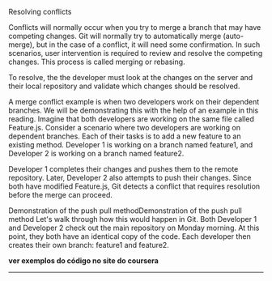 
Resolving conflicts

Conflicts will normally occur when you try to merge a branch that may have competing changes. Git will normally try to automatically merge (auto-merge), but in the case of a conflict, it will need some confirmation.  In such scenarios, user intervention is required to review and resolve the competing changes. This process is called merging or rebasing. 

To resolve, the the developer must look at the changes on the server and their local repository and validate which changes should be resolved.

A merge conflict example is when two developers work on their dependent branches. We will be demonstrating this with the help of an example in this reading. Imagine that both developers are working on the same file called Feature.js. Consider a scenario where two developers are working on dependent branches. Each of their tasks is to add a new feature to an existing method. Developer 1 is working on a branch named feature1, and Developer 2 is working on a branch named feature2.

Developer 1 completes their changes and pushes them to the remote repository. Later, Developer 2 also attempts to push their changes. Since both have modified Feature.js, Git detects a conflict that requires resolution before the merge can proceed.

Demonstration of the push pull methodDemonstration of the push pull method
Let's walk through how this would happen in Git. Both Developer 1 and Developer 2 check out the main repository on Monday morning. At this point, they both have an identical copy of the code. Each developer then creates their own branch: feature1 and feature2.

**ver exemplos do código no site do coursera**

--- 
